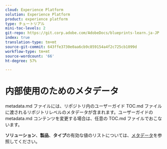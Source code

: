 ```yaml
---
cloud: Experience Platform
solution: Experience Platform
product: experience platform
type: チュートリアル
mini-toc-levels: 2
git-repo: https://git.corp.adobe.com/AdobeDocs/blueprints-learn.ja-JP
index: true
translation-type: tm+mt
source-git-commit: 643ffe3730e0aa6cb9c859154a4f2c725cb1099d
workflow-type: tm+mt
source-wordcount: '66'
ht-degree: 57%

---
```



# 内部使用のためのメタデータ

metadata.md ファイルには、リポジトリ内のユーザーガイド TOC.md ファイルに渡されるリポジトリレベルのメタデータが含まれます。ユーザーガイドの metadata.md コンテンツを変更する場合は、任意の TOC.md ファイルでおこないます。

**ソリューション**、**製品**、**タイプ**&#x200B;の有効な値のリストについては、[メタデータ](https://experienceleague.adobe.com/docs/authoring-guide-exl/using/editing/user-guide-setup/metadata.html?lang=en)を参照してください。
